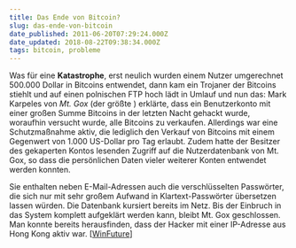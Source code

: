 ```yaml
---
title: Das Ende von Bitcoin?
slug: das-ende-von-bitcoin
date_published: 2011-06-20T07:29:24.000Z
date_updated: 2018-08-22T09:38:34.000Z
tags: bitcoin, probleme
---
```


Was für eine **Katastrophe**, erst neulich wurden einem Nutzer umgerechnet 500.000 Dollar in Bitcoins entwendet, dann kam ein Trojaner der Bitcoins stiehlt und auf einen polnischen FTP hoch lädt in Umlauf und nun das: Mark Karpeles von *Mt. Gox* (der größte ) erklärte, dass ein Benutzerkonto mit einer großen Summe Bitcoins in der letzten Nacht gehackt wurde, woraufhin versucht wurde, alle Bitcoins zu verkaufen. Allerdings war eine Schutzmaßnahme aktiv, die lediglich den Verkauf von Bitcoins mit einem Gegenwert von 1.000 US-Dollar pro Tag erlaubt. Zudem hatte der Besitzer des gekaperten Kontos lesenden Zugriff auf die Nutzerdatenbank von Mt. Gox, so dass die persönlichen Daten vieler weiterer Konten entwendet werden konnten.

Sie enthalten neben E-Mail-Adressen auch die verschlüsselten Passwörter, die sich nur mit sehr großem Aufwand in Klartext-Passwörter übersetzen lassen würden. Die Datenbank kursiert bereits im Netz. Bis der Einbruch in das System komplett aufgeklärt werden kann, bleibt Mt. Gox geschlossen. Man konnte bereits herausfinden, dass der Hacker mit einer IP-Adresse aus Hong Kong aktiv war. [[WinFuture](http://winfuture.de/news,63809.html)]
